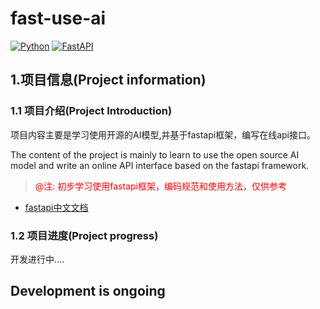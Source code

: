 # fast-use-ai

[![Python](https://img.shields.io/badge/Python-3.10+-yellow?style=for-the-badge&logo=python&logoColor=white&labelColor=101010)](https://python.org)
[![FastAPI](https://img.shields.io/badge/FastAPI-0.101.0+-00a393?style=for-the-badge&logo=fastapi&logoColor=white&labelColor=101010)](https://fastapi.tiangolo.com)


## 1.项目信息(Project information)

### 1.1 项目介绍(Project Introduction)

项目内容主要是学习使用开源的AI模型,并基于fastapi框架，编写在线api接口。

The content of the project is mainly to learn to use the open source AI model and write an online API interface based on the fastapi framework.


> <span style="color: red; ">@注: 初步学习使用fastapi框架，编码规范和使用方法，仅供参考</span>

- [fastapi中文文档](https://fastapi.tiangolo.com/zh/tutorial/first-steps/)

### 1.2 项目进度(Project progress)

开发进行中....

Development is ongoing
---


